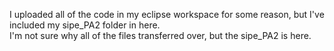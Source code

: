 I uploaded all of the code in my eclipse workspace for some reason, but I've included my sipe_PA2 folder in here.  
I'm not sure why all of the files transferred over, but the sipe_PA2 is here.
